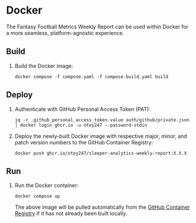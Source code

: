 
# Docker

The Fantasy Football Metrics Weekly Report can be used within Docker for a more seamless, platform-agnostic experience.

## Build

1. Build the Docker image:
    ```shell
    docker compose -f compose.yaml -f compose.build.yaml build
    ```

## Deploy

1. Authenticate with GitHub Personal Access Token (PAT):
    ```shell
    jq -r .github_personal_access_token.value auth/github/private.json | docker login ghcr.io -u otey247 --password-stdin
    ```

2. Deploy the newly-built Docker image with respective major, minor, and patch version numbers to the GitHub Container Registry:
    ```shell
    docker push ghcr.io/otey247/sleeper-analytics-weekly-report:X.X.X
    ```

## Run

1. Run the Docker container:
    ```shell
    docker compose up
    ```
   
   The above image will be pulled automatically from the [GitHub Container Registry](https://docs.github.com/en/packages/working-with-a-github-packages-registry/working-with-the-container-registry) if it has not already been built locally.
